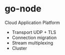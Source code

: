 # go-node
Cloud Application Platform
* Transport UDP + TLS
* Connection migration
* Stream multiplexing
* Cluster
